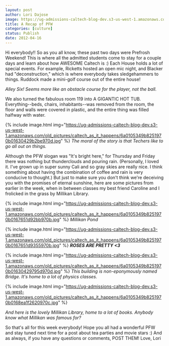 ```yaml
---
layout: post
author: Lori Dajose
image: https://ug-admissions-caltech-blog-dev.s3-us-west-1.amazonaws.com/old_pictures/caltech_as_it_happens/6a0105349b8251970b0163042984e3970d.jpg
title: A Recap of PFW 
categories: [culture]
status: Publish
date: 2012-04-16
---
```


Hi everybody!!
So as you all know, these past two days were Prefrosh Weekend! This is where all the admitted students come to stay for a couple days and learn about how AWESOME Caltech is :)
Each House holds a lot of special events. For example, Ricketts hosted an open mic night, and Blacker had "deconstruction," which is where everybody takes sledgehammers to things. Ruddock made a mini-golf course out of the entire house!

*Alley Six! Seems more like an obstacle course for the player, not the ball.*

We also turned the fabulous room 119 into A GIGANTIC HOT TUB. Everything--beds, chairs, inhabitants--was removed from the room, the floor and walls were covered in plastic, and the entire thing was filled halfway with water.


{% include image.html img="https://ug-admissions-caltech-blog-dev.s3-us-west-1.amazonaws.com/old_pictures/caltech_as_it_happens/6a0105349b8251970b01630429b2be970d.jpg" %}
*The moral of the story is that Techers like to go all out on things.*

Although the PFW slogan was "It's bright here," for Thursday and Friday there was nothing but thunderclouds and pouring rain. (Personally, I loved it. I've grown up in super sunny Cali and so gray skies are really nice. I think something about having the combination of coffee and rain is very conducive to thought.)
But just to make sure you don't think we're deceiving you with the promises of eternal sunshine, here are some pictures from earlier in the week, when in between classes my best friend Caroline and I frolicked in the grass by Millikan Library.


{% include image.html img="https://ug-admissions-caltech-blog-dev.s3-us-west-1.amazonaws.com/old_pictures/caltech_as_it_happens/6a0105349b8251970b0167651d92bb970b.jpg" %}
*Millikan Pond*


{% include image.html img="https://ug-admissions-caltech-blog-dev.s3-us-west-1.amazonaws.com/old_pictures/caltech_as_it_happens/6a0105349b8251970b0167651d9355970b.jpg" %}
***ROSES ARE PRETTY &lt;3***


{% include image.html img="https://ug-admissions-caltech-blog-dev.s3-us-west-1.amazonaws.com/old_pictures/caltech_as_it_happens/6a0105349b8251970b01630429795d970d.jpg" %}
*This building is non-eponymously named Bridge. It's home to a lot of physics classes.*


{% include image.html img="https://ug-admissions-caltech-blog-dev.s3-us-west-1.amazonaws.com/old_pictures/caltech_as_it_happens/6a0105349b8251970b0168ea1f2620970c.jpg" %}

*And here is the lovely Millikan Library, home to a lot of books. Anybody know what Millikan was famous for?*

So that's all for this week everybody! Hope you all had a wonderful PFW and stay tuned next time for a post about tea parties and movie stars :) And as always, if you have any questions or comments, POST THEM!
Love,
Lori
